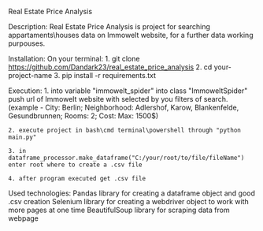 Real Estate Price Analysis

Description: 
    Real Estate Price Analysis is project for searching appartaments\houses data on Immowelt website, for a further data working purpouses.

Installation:
    On your terminal:
    1. git clone https://github.com/Dandark23/real_estate_price_analysis
    2. cd your-project-name
    3. pip install -r requirements.txt

Execution:
    1. into variable "immowelt_spider" into class "ImmoweltSpider" push url of Immowelt website with selected by you filters of search.
    (example - City: Berlin; Neighborhood: Adlershof, Karow, Blankenfelde, Gesundbrunnen; Rooms: 2; Cost: Max: 1500$)
    
    2. execute project in bash\cmd terminal\powershell through "python main.py"
    
    3. in dataframe_processor.make_dataframe("C:/your/root/to/file/fileName") enter root where to create a .csv file
    
    4. after program executed get .csv file 

Used technologies:
    Pandas library for creating a dataframe object and good .csv creation
    Selenium library for creating a webdriver object to work with more pages at one time
    BeautifulSoup library for scraping data from webpage

